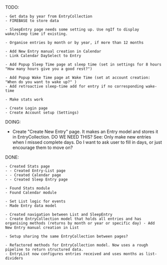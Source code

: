 TODO:

    - Get data by year from EntryCollection
    - FIREBASE to store data

    - SleepEntry page needs some setting up. Use ngIf to display wake/sleep time if existing.

    - Organise entries by month or by year, if more than 12 months

    - Add New Entry manual creation in Calendar
    - Link Calendar DaySelect to Entry

    - Add Popup Sleep Time page at sleep time (set in settings for 8 hours "How many hours give you a good rest?")

    - Add Popup Wake Time page at Wake Time (set at account creation: "When do you want to wake up?" )
    - Add retroactive sleep-time add for entry if no corresponding wake-time

    - Make stats work

    - Create Login page
    - Create Account setup (Settings)

DOING:

- Create "Create New Entry" page. It makes an Entry model and stores it in EntryCollection. DO WE NEED THIS? See: Only make new entries when I missed complete days. Do I want to ask user to fill in days, or just encourage them to move on?

DONE:

    - Created Stats page
    - - Created Entry-List page
    - - Created Calendar page
    - - Created Sleep Entry page

    - Found Stats module
    - Found Calendar module

    - Set List logic for events
    - Made Entry data model

    - Created navigation between List and SleepEntry
    - Create EntryCollection model that holds all entries and has organising methods (returns by month or year or specific day) - Add New Entry manual creation in List

    - Setup sharing the same EntryCollection between pages?

    - Refactored methods for EntryCollection model. Now uses a rough pipeline to return structured data.
    - EntryList now configures entries received and uses months as list-dividers
